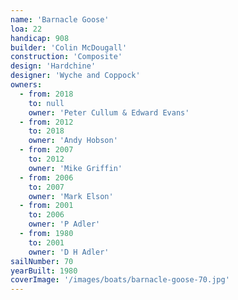 ```yaml
---
name: 'Barnacle Goose'
loa: 22
handicap: 908
builder: 'Colin McDougall'
construction: 'Composite'
design: 'Hardchine'
designer: 'Wyche and Coppock'
owners:
  - from: 2018
    to: null
    owner: 'Peter Cullum & Edward Evans'
  - from: 2012
    to: 2018
    owner: 'Andy Hobson'
  - from: 2007
    to: 2012
    owner: 'Mike Griffin'
  - from: 2006
    to: 2007
    owner: 'Mark Elson'
  - from: 2001
    to: 2006
    owner: 'P Adler'
  - from: 1980
    to: 2001
    owner: 'D H Adler'
sailNumber: 70
yearBuilt: 1980
coverImage: '/images/boats/barnacle-goose-70.jpg'
---
```

